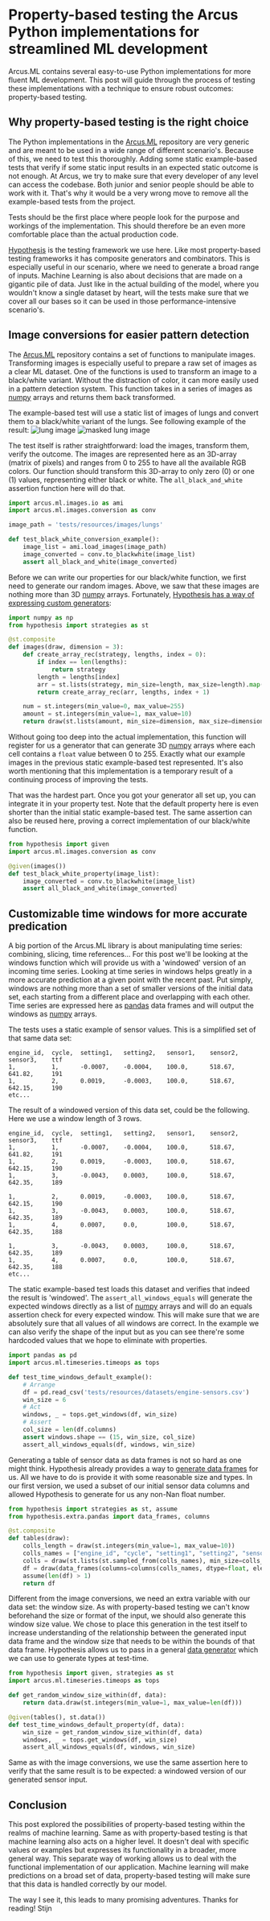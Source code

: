 # Property-based testing the Arcus Python implementations for streamlined ML development
Arcus.ML contains several easy-to-use Python implementations for more fluent ML development. This post will guide through the process of testing these implementations with a technique to ensure robust outcomes: property-based testing.

## Why property-based testing is the right choice
The Python implementations in the [Arcus.ML](https://machine-learning.arcus-azure.net/) repository are very generic and are meant to be used in a wide range of different scenario's. Because of this, we need to test this thoroughly. Adding some static example-based tests that verify if some static input results in an expected static outcome is not enough. At Arcus, we try to make sure that every developer of any level can access the codebase. Both junior and senior people should be able to work with it. That's why it would be a very wrong move to remove all the example-based tests from the project.

Tests should be the first place where people look for the purpose and workings of the implementation. This should therefore be an even more comfortable place than the actual production code.

[Hypothesis](https://hypothesis.readthedocs.io/en/latest/) is the testing framework we use here. Like most property-based testing frameworks it has composite generators and combinators. This is especially useful in our scenario, where we need to generate a broad range of inputs. Machine Learning is also about decisions that are made on a gigantic pile of data. Just like in the actual building of the model, where you wouldn't know a single dataset by heart, will the tests make sure that we cover all our bases so it can be used in those performance-intensive scenario's. 

## Image conversions for easier pattern detection
The [Arcus.ML](https://machine-learning.arcus-azure.net/) repository contains a set of functions to manipulate images. Transforming images is especially useful to prepare a raw set of images as a clear ML dataset. One of the functions is used to transform an image to a black/white variant. Without the distraction of color, it can more easily used in a pattern detection system. This function takes in a series of images as [numpy](https://numpy.org/doc/stable/user/absolute_beginners.html) arrays and returns them back transformed.

The example-based test will use a static list of images of lungs and convert them to a black/white variant of the lungs. See following example of the result:
![lung image](img/CHNCXR_0001_0.png)
![masked lung image](img/CHNCXR_0001_0_mask.png)

The test itself is rather straightforward: load the images, transform them, verify the outcome. The images are represented here as an 3D-array (matrix of pixels) and ranges from 0 to 255 to have all the available RGB colors. Our function should transform this 3D-array to only zero (0) or one (1) values, representing either black or white. The `all_black_and_white` assertion function here will do that.

```python
import arcus.ml.images.io as ami
import arcus.ml.images.conversion as conv

image_path = 'tests/resources/images/lungs'

def test_black_white_conversion_example():
    image_list = ami.load_images(image_path)
    image_converted = conv.to_blackwhite(image_list)
    assert all_black_and_white(image_converted)
```

Before we can write our properties for our black/white function, we first need to generate our random images. Above, we saw that these images are nothing more than 3D [numpy](https://numpy.org/doc/stable/user/absolute_beginners.html) arrays. Fortunately, [Hypothesis has a way of expressing custom generators](https://hypothesis.readthedocs.io/en/latest/data.html#composite-strategies):

```python
import numpy as np
from hypothesis import strategies as st

@st.composite
def images(draw, dimension = 3):
    def create_array_rec(strategy, lengths, index = 0):
        if index == len(lengths):
            return strategy
        length = lengths[index]
        arr = st.lists(strategy, min_size=length, max_size=length).map(lambda x : np.array(x))
        return create_array_rec(arr, lengths, index + 1)

    num = st.integers(min_value=0, max_value=255)
    amount = st.integers(min_value=1, max_value=10)
    return draw(st.lists(amount, min_size=dimension, max_size=dimension).flatmap(lambda lengths : create_array_rec(num, lengths)))
```

Without going too deep into the actual implementation, this function will register for us a generator that can generate 3D [numpy](https://numpy.org/doc/stable/user/absolute_beginners.html) arrays where each cell contains a `float` value between 0 to 255. Exactly what our example images in the previous static example-based test represented. It's also worth mentioning that this implementation is a temporary result of a continuing process of improving the tests.

That was the hardest part. Once you got your generator all set up, you can integrate it in your property test. Note that the default property here is even shorter than the initial static example-based test. The same assertion can also be reused here, proving a correct implementation of our black/white function.

```python
from hypothesis import given
import arcus.ml.images.conversion as conv

@given(images())
def test_black_white_property(image_list):
    image_converted = conv.to_blackwhite(image_list)
    assert all_black_and_white(image_converted)
```

## Customizable time windows for more accurate predication
A big portion of the Arcus.ML library is about manipulating time series: combining, slicing, time references... For this post we'll be looking at the windows function which will provide us with a 'windowed' version of an incoming time series. Looking at time series in windows helps greatly in a more accurate prediction at a given point with the recent past. Put simply, windows are nothing more than a set of smaller versions of the initial data set, each starting from a different place and overlapping with each other. Time series are expressed here as [pandas](https://pandas.pydata.org/docs/getting_started/index.html#getting-started) data frames and will output the windows as [numpy](https://numpy.org/doc/stable/user/absolute_beginners.html) arrays. 

The tests uses a static example of sensor values. This is a simplified set of that same data set:
```
engine_id,  cycle,  setting1,   setting2,   sensor1,    sensor2,    sensor3,    ttf
1,          1,      -0.0007,    -0.0004,    100.0,      518.67,     641.82,     191
1,          2,      0.0019,     -0.0003,    100.0,      518.67,     642.15,     190
etc...
```

The result of a windowed version of this data set, could be the following. Here we use a window length of 3 rows.
```
engine_id,  cycle,  setting1,   setting2,   sensor1,    sensor2,    sensor3,    ttf
1,          1,      -0.0007,    -0.0004,    100.0,      518.67,     641.82,     191
1,          2,      0.0019,     -0.0003,    100.0,      518.67,     642.15,     190
1,          3,      -0.0043,    0.0003,     100.0,      518.67,     642.35,     189

1,          2,      0.0019,     -0.0003,    100.0,      518.67,     642.15,     190
1,          3,      -0.0043,    0.0003,     100.0,      518.67,     642.35,     189
1,          4,      0.0007,     0.0,        100.0,      518.67,     642.35,     188

1,          3,      -0.0043,    0.0003,     100.0,      518.67,     642.35,     189
1,          4,      0.0007,     0.0,        100.0,      518.67,     642.35,     188
etc...
```

The static example-based test loads this dataset and verifies that indeed the result is 'windowed'. The `assert_all_windows_equals` will generate the expected windows directly as a list of [numpy](https://numpy.org/doc/stable/user/absolute_beginners.html) arrays and will do an equals assertion check for every expected window. This will make sure that we are absolutely sure that all values of all windows are correct. In the example we can also verify the shape of the input but as you can see there're some hardcoded values that we hope to eliminate with properties.

```python
import pandas as pd 
import arcus.ml.timeseries.timeops as tops

def test_time_windows_default_example():
    # Arrange
    df = pd.read_csv('tests/resources/datasets/engine-sensors.csv') 
    win_size = 6
    # Act
    windows, _ = tops.get_windows(df, win_size)
    # Assert
    col_size = len(df.columns)
    assert windows.shape == (15, win_size, col_size)
    assert_all_windows_equals(df, windows, win_size)
```

Generating a table of sensor data as data frames is not so hard as one might think. Hypothesis already provides a way to [generate data frames](https://hypothesis.readthedocs.io/en/latest/numpy.html?highlight=dataframe#hypothesis.extra.pandas.data_frames) for us. All we have to do is provide it with some reasonable size and types. In our first version, we used a subset of our initial sensor data columns and allowed Hypothesis to generate for us any non-Nan float number.

```python
from hypothesis import strategies as st, assume
from hypothesis.extra.pandas import data_frames, columns

@st.composite
def tables(draw):
    colls_length = draw(st.integers(min_value=1, max_value=10))
    colls_names = ["engine_id", "cycle", "setting1", "setting2", "sensor4", "seonsor4", "sensor10"]
    colls = draw(st.lists(st.sampled_from(colls_names), min_size=colls_length, max_size=colls_length))
    df = draw(data_frames(columns=columns(colls_names, dtype=float, elements=st.floats(allow_nan=False))))
    assume(len(df) > 1)
    return df
```

Different from the image conversions, we need an extra variable with our data set: the window size. As with property-based testing we can't know beforehand the size or format of the input, we should also generate this window size value. We chose to place this generation in the test itself to increase understanding of the relationship between the generated input data frame and the window size that needs to be within the bounds of that data frame. Hypothesis allows us to pass in a general [data generator](https://hypothesis.readthedocs.io/en/latest/data.html#drawing-interactively-in-tests) which we can use to generate types at test-time.

```python
from hypothesis import given, strategies as st
import arcus.ml.timeseries.timeops as tops

def get_random_window_size_within(df, data):
    return data.draw(st.integers(min_value=1, max_value=len(df)))

@given(tables(), st.data())
def test_time_windows_default_property(df, data):
    win_size = get_random_window_size_within(df, data)
    windows, _ = tops.get_windows(df, win_size)
    assert_all_windows_equals(df, windows, win_size)
```

Same as with the image conversions, we use the same assertion here to verify that the same result is to be expected: a windowed version of our generated sensor input.

## Conclusion
This post explored the possibilities of property-based testing within the realms of machine learning. Same as with property-based testing is that machine learning also acts on a higher level. It doesn't deal with specific values or examples but expresses its functionality in a broader, more general way. This separate way of working allows us to deal with the functional implementation of our application. Machine learning will make predictions on a broad set of data, property-based testing will make sure that this data is handled correctly by our model.

The way I see it, this leads to many promising adventures.
Thanks for reading!
Stijn